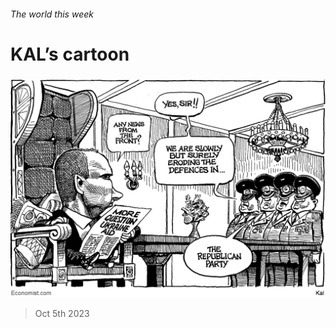 ###### The world this week

# KAL’s cartoon 

#####  

![image](images/20231007_WWD000.png) 

> Oct 5th 2023 






